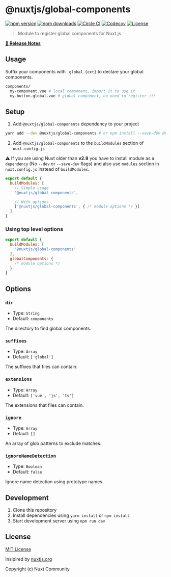 # @nuxtjs/global-components

[![npm version][npm-version-src]][npm-version-href]
[![npm downloads][npm-downloads-src]][npm-downloads-href]
[![Circle CI][circle-ci-src]][circle-ci-href]
[![Codecov][codecov-src]][codecov-href]
[![License][license-src]][license-href]

> Module to register global components for Nuxt.js

[📖 **Release Notes**](./CHANGELOG.md)

## Usage

Suffix your components with `.global.{ext}` to declare your global components.

```bash
components/
  my-component.vue # local component, import it to use it
  my-button.global.vue # global component, no need to register it!
```

## Setup

1. Add `@nuxtjs/global-components` dependency to your project

```bash
yarn add --dev @nuxtjs/global-components # or npm install --save-dev @nuxtjs/global-components
```

2. Add `@nuxtjs/global-components` to the `buildModules` section of `nuxt.config.js`

:warning: If you are using Nuxt older than **v2.9** you have to install module as a `dependency` (No `--dev` or `--save-dev` flags) and also use `modules` section in `nuxt.config.js` instead of `buildModules`.

```js
export default {
  buildModules: [
    // Simple usage
    '@nuxtjs/global-components',

    // With options
    ['@nuxtjs/global-components', { /* module options */ }]
  ]
}
```

### Using top level options

```js
export default {
  buildModules: [
    '@nuxtjs/global-components'
  ],
  globalComponents: {
    /* module options */
  }
}
```

## Options

### `dir`

- Type: `String`
- Default: `components`

The directory to find global components.

### `suffixes`

- Type: `Array`
- Default: `['global']`

The suffixes that files can contain.

### `extensions`

- Type: `Array`
- Default: `['vue', 'js', 'ts']`

The extensions that files can contain.

### `ignore`

- Type: `Array`
- Default: `[]`

An array of glob patterns to exclude matches.

### `ignoreNameDetection`

- Type: `Boolean`
- Default: `false`

Ignore name detection using prototype names.

## Development

1. Clone this repository
2. Install dependencies using `yarn install` or `npm install`
3. Start development server using `npm run dev`

## License

[MIT License](./LICENSE)

Insipired by [nuxtjs.org](https://github.com/nuxt/nuxtjs.org/tree/master/modules/components)

Copyright (c) Nuxt Community

<!-- Badges -->
[npm-version-src]: https://img.shields.io/npm/v/@nuxtjs/global-components/latest.svg?style=flat-square
[npm-version-href]: https://npmjs.com/package/@nuxtjs/global-components

[npm-downloads-src]: https://img.shields.io/npm/dt/@nuxtjs/global-components.svg?style=flat-square
[npm-downloads-href]: https://npmjs.com/package/@nuxtjs/global-components

[circle-ci-src]: https://img.shields.io/circleci/project/github/nuxt-community/global-components.svg?style=flat-square
[circle-ci-href]: https://circleci.com/gh/nuxt-community/global-components

[codecov-src]: https://img.shields.io/codecov/c/github/nuxt-community/global-components.svg?style=flat-square
[codecov-href]: https://codecov.io/gh/nuxt-community/global-components

[license-src]: https://img.shields.io/npm/l/@nuxtjs/global-components.svg?style=flat-square
[license-href]: https://npmjs.com/package/@nuxtjs/global-components
